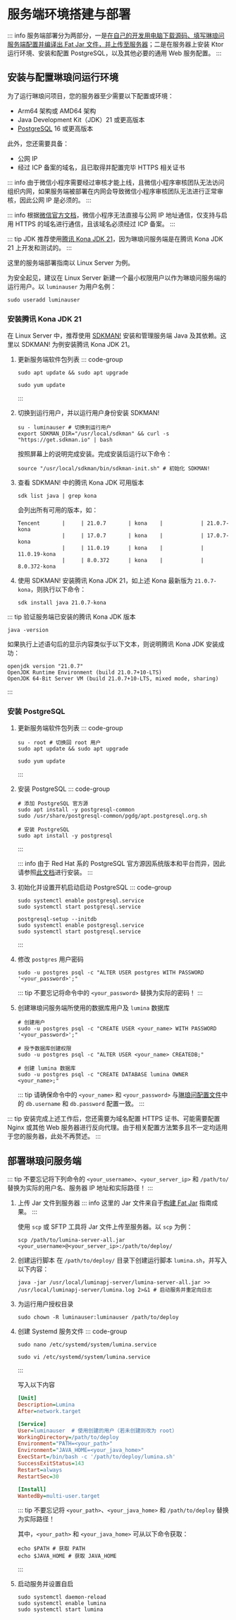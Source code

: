 # 服务端环境搭建与部署 <Badge type="tip" text="尚未完成" />

::: info
服务端部署分为两部分，一是[在自己的开发用电脑下载源码、填写琳琅问服务端配置并编译出 Fat Jar 文件，并上传至服务器](./build-fat-jar.md)；二是在服务器上安装 Ktor 运行环境、安装和配置 PostgreSQL，以及其他必要的通用 Web 服务配置。
:::

## 安装与配置琳琅问运行环境

为了运行琳琅问项目，您的服务器至少需要以下配置或环境：

- Arm64 架构或 AMD64 架构
- Java Development Kit（JDK）21 或更高版本
- [PostgreSQL](https://www.postgresql.org/) 16 或更高版本

此外，您还需要具备：

- 公网 IP
- 经过 ICP 备案的域名，且已取得并配置完毕 HTTPS 相关证书

::: info
由于微信小程序需要经过审核才能上线，且微信小程序审核团队无法访问组织内网，如果服务端被部署在内网会导致微信小程序审核团队无法进行正常审核，因此公网 IP 是必须的。
:::

::: info
根据[微信官方文档](https://developers.weixin.qq.com/miniprogram/dev/framework/ability/network.html)，微信小程序无法直接与公网 IP 地址通信，仅支持与启用 HTTPS 的域名进行通信，且该域名必须经过 ICP 备案。
:::

::: tip
JDK 推荐使用[腾讯 Kona JDK 21](https://github.com/Tencent/TencentKona-21)，因为琳琅问服务端是在腾讯 Kona JDK 21 上开发和测试的。
:::

这里的服务端部署指南以 Linux Server 为例。

为安全起见，建议在 Linux Server 新建一个最小权限用户以作为琳琅问服务端的运行用户。以 `luminauser` 为用户名例：

```Shell
sudo useradd luminauser
```

### 安装腾讯 Kona JDK 21

在 Linux Server 中，推荐使用 [SDKMAN!](https://sdkman.io/) 安装和管理服务端 Java 及其依赖。这里以 SDKMAN! 为例安装腾讯 Kona JDK 21。

1. 更新服务端软件包列表
    ::: code-group
    ```Shell [Debian 系]
    sudo apt update && sudo apt upgrade
    ```

    ```Shell [Red Hat 系]
    sudo yum update
    ```
    :::
2. 切换到运行用户，并以运行用户身份安装 SDKMAN!
    ```Shell
    su - luminauser # 切换到运行用户
    export SDKMAN_DIR="/usr/local/sdkman" && curl -s "https://get.sdkman.io" | bash
    ```

    按照屏幕上的说明完成安装。完成安装后运行以下命令：
    
    ```Shell
    source "/usr/local/sdkman/bin/sdkman-init.sh" # 初始化 SDKMAN!
    ```
3. 查看 SDKMAN! 中的腾讯 Kona JDK 可用版本
    ```Shell
    sdk list java | grep kona
    ```
   
    会列出所有可用的版本，如：

    ```Text
    Tencent       |     | 21.0.7       | kona    |            | 21.0.7-kona
                  |     | 17.0.7       | kona    |            | 17.0.7-kona
                  |     | 11.0.19      | kona    |            | 11.0.19-kona
                  |     | 8.0.372      | kona    |            | 8.0.372-kona
    ```
4. 使用 SDKMAN! 安装腾讯 Kona JDK 21，如上述 Kona 最新版为 `21.0.7-kona`，则执行以下命令：
    ```Shell
    sdk install java 21.0.7-kona
    ```

::: tip
验证服务端已安装的腾讯 Kona JDK 版本

```Shell
java -version
```

如果执行上述语句后的显示内容类似于以下文本，则说明腾讯 Kona JDK 安装成功：

```Text
openjdk version "21.0.7"
OpenJDK Runtime Environment (build 21.0.7+10-LTS)
OpenJDK 64-Bit Server VM (build 21.0.7+10-LTS, mixed mode, sharing)
```
:::

### 安装 PostgreSQL

1. 更新服务端软件包列表
    ::: code-group
    ```Shell [Debian 系]
    su - root # 切换回 root 用户 
    sudo apt update && sudo apt upgrade
    ```

    ```Shell [Red Hat 系]
    sudo yum update
    ```
    :::
2. 安装 PostgreSQL
    ::: code-group
    ```Shell [Debian 系]
    # 添加 PostgreSQL 官方源
    sudo apt install -y postgresql-common
    sudo /usr/share/postgresql-common/pgdg/apt.postgresql.org.sh
    
    # 安装 PostgreSQL
    sudo apt install -y postgresql
    ```
    :::
    
    ::: info
    由于 Red Hat 系的 PostgreSQL 官方源因系统版本和平台而异，因此请参照[此文档](https://www.postgresql.org/download/linux/redhat/)进行安装。
    :::
3. 初始化并设置开机启动启动 PostgreSQL
    ::: code-group
    ```Shell [Debian 系]
    sudo systemctl enable postgresql.service
    sudo systemctl start postgresql.service
    ```

    ```Shell [Red Hat 系]
    postgresql-setup --initdb
    sudo systemctl enable postgresql.service
    sudo systemctl start postgresql.service
    ```
   :::
4. 修改 `postgres` 用户密码
    ```Shell
    sudo -u postgres psql -c "ALTER USER postgres WITH PASSWORD '<your_password>';"
    ```
    
    ::: tip
    不要忘记将命令中的 `<your_password>` 替换为实际的密码！
    :::
5. 创建琳琅问服务端所使用的数据库用户及 `lumina` 数据库
    ```Shell
    # 创建用户
    sudo -u postgres psql -c "CREATE USER <your_name> WITH PASSWORD '<your_password>';"

    # 授予数据库创建权限
    sudo -u postgres psql -c "ALTER USER <your_name> CREATEDB;"
    
    # 创建 lumina 数据库
    sudo -u postgres psql -c "CREATE DATABASE lumina OWNER <your_name>;"
    ```

   ::: tip
   请确保命令中的 `<your_name>` 和 `<your_password>` 与[琳琅问配置文件](./build-fat-jar#下载源码并填写配置)中的 `db.username` 和 `db.password` 配置一致。
   :::

::: tip
安装完成上述工作后，您还需要为域名配置 HTTPS 证书、可能需要配置 Nginx 或其他 Web 服务器进行反向代理。由于相关配置方法繁多且不一定均适用于您的服务器，此处不再赘述。
:::

## 部署琳琅问服务端

::: tip
不要忘记将下列命令的 `<your_username>`、`<your_server_ip>` 和 `/path/to/` 替换为实际的用户名、服务器 IP 地址和实际路径！
:::

1. 上传 Jar 文件到服务器
    ::: info
    这里的 Jar 文件来自于[构建 Fat Jar](./build-fat-jar.md) 指南成果。
    :::
    
    使用 `scp` 或 SFTP 工具将 Jar 文件上传至服务器。以 `scp` 为例：

    ```Shell
    scp /path/to/lumina-server-all.jar <your_username>@<your_server_ip>:/path/to/deploy/
    ```
2. 创建运行脚本
    在 `/path/to/deploy/` 目录下创建运行脚本 `lumina.sh`，并写入以下内容：

    ```Shell
    java -jar /usr/local/luminapj-server/lumina-server-all.jar >> /usr/local/luminapj-server/lumina.log 2>&1 # 启动服务并重定向日志
    ```
3. 为运行用户授权目录
    ```Shell
    sudo chown -R luminauser:luminauser /path/to/deploy
    ```
4. 创建 Systemd 服务文件
    ::: code-group
    ```Shell [Debian 系]
    sudo nano /etc/systemd/system/lumina.service
    ```
   
    ```Shell [Red Hat 系]
    sudo vi /etc/systemd/system/lumina.service
    ```
    :::

    写入以下内容

    ```Ini
    [Unit]
    Description=Lumina
    After=network.target

    [Service]
    User=luminauser  # 使用创建的用户（若未创建则改为 root）
    WorkingDirectory=/path/to/deploy
    Environment="PATH=<your_path>"
    Environment="JAVA_HOME=<your_java_home>"
    ExecStart=/bin/bash -c '/path/to/deploy/lumina.sh'
    SuccessExitStatus=143
    Restart=always
    RestartSec=30

    [Install]
    WantedBy=multi-user.target
    ```
   
    ::: tip
    不要忘记将 `<your_path>`、`<your_java_home>` 和 `/path/to/deploy` 替换为实际路径！

    其中，`<your_path>` 和 `<your_java_home>` 可从以下命令获取：
    
    ```Shell
    echo $PATH # 获取 PATH
    echo $JAVA_HOME # 获取 JAVA_HOME
    ```
    :::
5. 启动服务并设置自启
    ```Shell
    sudo systemctl daemon-reload
    sudo systemctl enable lumina
    sudo systemctl start lumina
    ```